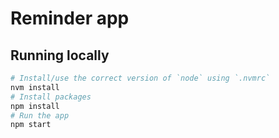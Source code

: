 # Reminder app

## Running locally

```sh
# Install/use the correct version of `node` using `.nvmrc`
nvm install
# Install packages
npm install
# Run the app
npm start
```